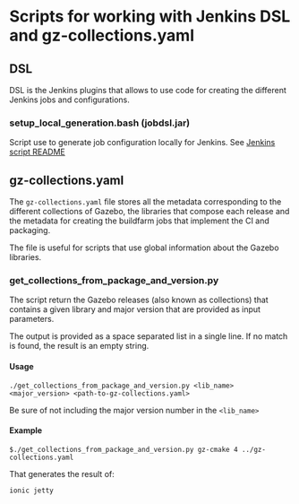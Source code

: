 # Scripts for working with Jenkins DSL and gz-collections.yaml

## DSL 

DSL is the Jenkins plugins that allows to use code for creating
the different Jenkins jobs and configurations.

### setup_local_generation.bash (jobdsl.jar)

Script use to generate job configuration locally for Jenkins. See
[Jenkins script README](../README.md) 

## gz-collections.yaml

The `gz-collections.yaml` file stores all the metadata corresponding
to the different collections of Gazebo, the libraries that compose
each release and the metadata for creating the buildfarm jobs that
implement the CI and packaging.

The file is useful for scripts that use global information about the
Gazebo libraries.

### get_collections_from_package_and_version.py

The script return the Gazebo releases (also known as collections) that
contains a given library and major version that are provided as input
parameters.

The output is provided as a space separated list in a single line. If
no match is found, the result is an empty string.

#### Usage

```
./get_collections_from_package_and_version.py <lib_name> <major_version> <path-to-gz-collections.yaml>
```

Be sure of not including the major version number in the `<lib_name>`

#### Example

```
$./get_collections_from_package_and_version.py gz-cmake 4 ../gz-collections.yaml
```

That generates the result of:

```
ionic jetty
```
